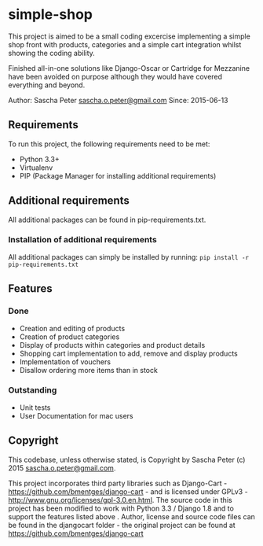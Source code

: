 # simple-shop

This project is aimed to be a small coding excercise implementing
a simple shop front with products, categories 
and a simple cart integration whilst showing the coding ability.

Finished all-in-one solutions like Django-Oscar or Cartridge for Mezzanine
have been avoided on purpose although they would have covered everything and
beyond.

Author: Sascha Peter <sascha.o.peter@gmail.com>
Since: 2015-06-13

## Requirements
To run this project, the following requirements need to be met:
* Python 3.3+
* Virtualenv
* PIP (Package Manager for installing additional requirements)

## Additional requirements
All additional packages can be found in pip-requirements.txt.

### Installation of additional requirements
All additional packages can simply be installed by running:
`pip install -r pip-requirements.txt`

## Features

### Done
* Creation and editing of products
* Creation of product categories
* Display of products within categories and product details
* Shopping cart implementation to add, remove and display products
* Implementation of vouchers
* Disallow ordering more items than in stock

### Outstanding
* Unit tests
* User Documentation for mac users

## Copyright
This codebase, unless otherwise stated, is Copyright by Sascha Peter (c) 2015 sascha.o.peter@gmail.com.

This project incorporates third party libraries such as Django-Cart - https://github.com/bmentges/django-cart - and is licensed under GPLv3 - http://www.gnu.org/licenses/gpl-3.0.en.html. The source code in this project has been modified to work with Python 3.3 / Django 1.8 and to support the features listed above . Author, license and source code files can be found in the djangocart folder - the original project can be found at https://github.com/bmentges/django-cart
